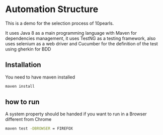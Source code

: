 # Automation Structure

This is a demo for the selection process of 10pearls.

It uses Java 8 as a main programming language with Maven for dependencies management, it uses TestNG as a testing framework, also uses selenium as a web driver and Cucumber for the definition of the test using gherkin for BDD

## Installation

You need to have maven installed

```bash
maven install
```

## how to run

A system property should be handed if you want to run in a Browser different from Chrome
```bash
maven test -DBROWSER = FIREFOX
```